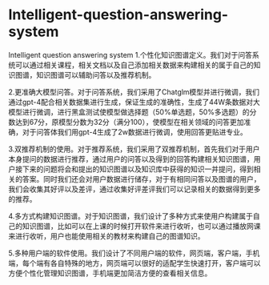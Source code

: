 # Intelligent-question-answering-system
Intelligent question answering system
1.个性化知识图谱定义。我们对于问答系统可以通过相关课程，相关文档以及自己添加相关数据来构建相关的属于自己的知识图谱，知识图谱可以辅助问答以及推荐机制。

2.更准确大模型问答。对于问答系统，我们采用了Chatglm模型并进行微调，我们通过gpt-4配合相关数据集进行生成，保证生成的准确性，生成了44W条数据对大模型进行微调，进行黑盒测试使模型做选择题（50%单选题，50%多选题）的分数达到67分，原模型分数为32分（满分100），使模型在相关领域的问答更加准确，对于问答体我们用gpt-4生成了2w数据进行微调，使用回答更贴进专业。

3.双推荐机制的使用。对于推荐系统，我们采用了双推荐机制，首先我们对于用户本身提问的数据进行推荐，通过用户的问答以及得到的回答构建相关知识图谱，用户接下来的问题将会和提出的知识图谱以及知识库中获得的知识一并提问，得到相关的答案。同时我们还会对用户数据进行储存，对于有相同问答以及图谱的用户，我们会收集其好评以及差评，通过收集好评差评我们可以记录相关的数据得到更多的推荐。

4.多方式构建知识图谱。对于知识图谱，我们设计了多种方式来使用户构建属于自己的知识图谱，比如可以在上课的时候打开软件来进行收听，也可以通过播放网课来进行收听，用户也能使用相关的教材来构建自己的图谱知识。

5.多种用户端的软件使用。我们设计了不同用户端的软件，网页端，客户端，手机端，每个端有各自特殊的地方，网页端可以很好的适配学生快速打开，客户端可以方便个性化管理知识图谱，手机端更加简洁方便的查看相关信息。
